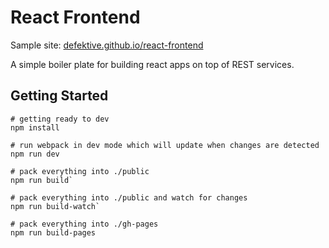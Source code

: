 # React Frontend
Sample site: [defektive.github.io/react-frontend](http://defektive.github.io/react-frontend/)  

A simple boiler plate for building react apps on top of REST services.

## Getting Started
```
# getting ready to dev
npm install

# run webpack in dev mode which will update when changes are detected
npm run dev

# pack everything into ./public
npm run build`

# pack everything into ./public and watch for changes
npm run build-watch`

# pack everything into ./gh-pages
npm run build-pages
```
